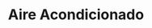 ---
title: "Aire Acondicionado"
url: /barrios-unidos/aire-acondicionado-carrera-28a/
shop: Autoteile
---